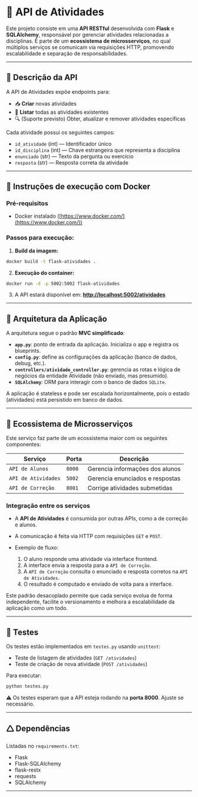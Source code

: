 # 📘 API de Atividades

Este projeto consiste em uma **API RESTful** desenvolvida com **Flask** e **SQLAlchemy**, responsável por gerenciar atividades relacionadas a disciplinas. É parte de um **ecossistema de microsserviços**, no qual múltiplos serviços se comunicam via requisições HTTP, promovendo escalabilidade e separação de responsabilidades.

---

## 📌 Descrição da API

A API de Atividades expõe endpoints para:

* 📥 **Criar** novas atividades
* 📄 **Listar** todas as atividades existentes
* 🔍 (Suporte previsto) Obter, atualizar e remover atividades específicas

Cada atividade possui os seguintes campos:

* `id_atividade` (int) — Identificador único
* `id_disciplina` (int) — Chave estrangeira que representa a disciplina
* `enunciado` (str) — Texto da pergunta ou exercício
* `resposta` (str) — Resposta correta da atividade

---

## 🐳 Instruções de execução com Docker

### Pré-requisitos

* Docker instalado ([https://www.docker.com/](https://www.docker.com/))

### Passos para execução:

1. **Build da imagem:**

```bash
docker build -t flask-atividades .
```

2. **Execução do container:**

```bash
docker run -d -p 5002:5002 flask-atividades
```

3. A API estará disponível em:
   **[http://localhost:5002/atividades](http://localhost:5002/atividades)**

---

## 🧱 Arquitetura da Aplicação

A arquitetura segue o padrão **MVC simplificado**:

* **`app.py`**: ponto de entrada da aplicação. Inicializa o app e registra os blueprints.
* **`config.py`**: define as configurações da aplicação (banco de dados, debug, etc.).
* **`controllers/atividade_controller.py`**: gerencia as rotas e lógica de negócios da entidade Atividade (não enviado, mas presumido).
* **`SQLAlchemy`**: ORM para interagir com o banco de dados `SQLite`.

A aplicação é stateless e pode ser escalada horizontalmente, pois o estado (atividades) está persistido em banco de dados.

---

## 🧹 Ecossistema de Microsserviços

Este serviço faz parte de um ecossistema maior com os seguintes componentes:

| Serviço             | Porta  | Descrição                       |
| ------------------- | ------ | ------------------------------- |
| `API de Alunos`     | `8000` | Gerencia informações dos alunos |
| `API de Atividades` | `5002` | Gerencia enunciados e respostas |
| `API de Correção`   | `8001` | Corrige atividades submetidas   |

### Integração entre os serviços

* A **API de Atividades** é consumida por outras APIs, como a de correção e alunos.
* A comunicação é feita via HTTP com requisições `GET` e `POST`.
* Exemplo de fluxo:

  1. O aluno responde uma atividade via interface frontend.
  2. A interface envia a resposta para a `API de Correção`.
  3. A `API de Correção` consulta o enunciado e resposta corretos na `API de Atividades`.
  4. O resultado é computado e enviado de volta para a interface.

Este padrão desacoplado permite que cada serviço evolua de forma independente, facilite o versionamento e melhora a escalabilidade da aplicação como um todo.

---

## 💪 Testes

Os testes estão implementados em `testes.py` usando `unittest`:

* Teste de listagem de atividades (`GET /atividades`)
* Teste de criação de nova atividade (`POST /atividades`)

Para executar:

```bash
python testes.py
```

⚠️ Os testes esperam que a API esteja rodando na **porta 8000**. Ajuste se necessário.

---

## 🛆 Dependências

Listadas no `requirements.txt`:

* Flask
* Flask-SQLAlchemy
* flask-restx
* requests
* SQLAlchemy

---
